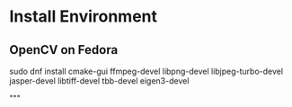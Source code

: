 # Install Environment

## OpenCV on Fedora


sudo dnf install cmake-gui ffmpeg-devel libpng-devel libjpeg-turbo-devel jasper-devel libtiff-devel tbb-devel eigen3-devel

"""
